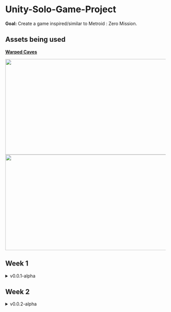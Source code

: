 # Unity-Solo-Game-Project
__Goal:__ Create a game inspired/similar to Metroid : Zero Mission.

## Assets being used
[__Warped Caves__](https://assetstore.unity.com/packages/2d/characters/warped-caves-103250)

<img src ="https://github.com/jkohh12/Unity-Solo-Game-Project/assets/136869443/156e88b2-782e-46e9-baf5-fe2d573092b7" width="600" height="300">

<img src ="https://github.com/jkohh12/Unity-Solo-Game-Project/assets/136869443/fda702e6-cca9-4c07-8030-35f79fe19f04" width="600" height="300">

## Week 1
<details>
<summary>v0.0.1-alpha</summary>


* Created a really simple map, inspired by the first map of __Metroid:Zero Mission__.

![InitialMap](https://github.com/jkohh12/Unity-Solo-Game-Project/assets/136869443/1063a57b-e7f9-4504-8c20-b3e48bf515d8)

* Implemented Basic Movement for the character and the animations that go along with it.

![movement](https://github.com/jkohh12/Unity-Solo-Game-Project/assets/136869443/7e4d66dd-39f0-4019-994b-df434a91919a)

* Added enemies and basic shooting/enemy and enemy death logic and the animations that go along with them.

![shooting_and_enemy](https://github.com/jkohh12/Unity-Solo-Game-Project/assets/136869443/6bfe9485-9c9c-49cb-9b05-270d0fc1e40b)

__Things that need to fixed/added__
* need to remove impactEffect object that is instantiated when a bullet impacts anything (could cause lag later on in development)
* player damage logic
* enemy movement/logic
* parallax bg

</details>

## Week 2
<details>
<summary>v0.0.2-alpha</summary>

* Finished up the first map of the game, copied first map of Metroid/Metroid: Zero Mission

![FirstMap(Complete)](https://github.com/jkohh12/Unity-Solo-Game-Project/assets/136869443/9c6d344a-3fda-4125-87c0-326ea86bf8dc)

* Added animation for running and shooting, as well as interruptions to that animation to make movement smoother
* Also added a Parallax BG

https://github.com/jkohh12/Unity-Solo-Game-Project/assets/136869443/5adc960c-0240-4a04-8bad-df1035ce176b

![animator view](https://github.com/jkohh12/Unity-Solo-Game-Project/assets/136869443/59b64600-f9a1-4cb3-bf55-b7629e2cf297)

* Added Player health/take damage and its animations, and player death/player death animation

https://github.com/jkohh12/Unity-Solo-Game-Project/assets/136869443/f860429b-4aef-4bbb-9271-987e49d76a1e

__Smaller things added/fixed__
* deletion of all instantiated objects, causes less lag/less resources (impactEffect, deathEffect)
* made jumping system slightly smoother
* player shooting rate

__Things that need to fixed/added__
* player knockback
* enemy movement/logic
* fix player jump next to object (moon jump)
* wall jump?



</details>
